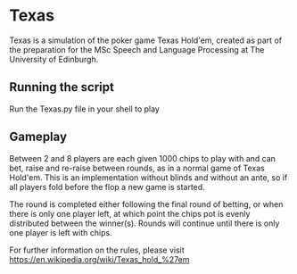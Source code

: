# Texas

Texas is a simulation of the poker game Texas Hold'em, created as part of the preparation for the MSc Speech and Language Processing at The University of Edinburgh.

## Running the script

Run the Texas.py file in your shell to play

## Gameplay

Between 2 and 8 players are each given 1000 chips to play with and can bet, raise and re-raise between rounds, as in a normal game of Texas Hold'em. This is an implementation without blinds and without an ante, so if all players fold before the flop a new game is started. 

The round is completed either following the final round of betting, or when there is only one player left, at which point the chips pot is evenly distributed between the winner(s). Rounds will continue until there is only one player is left with chips.


For further information on the rules, please visit https://en.wikipedia.org/wiki/Texas_hold_%27em
